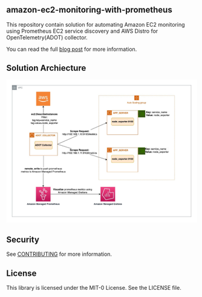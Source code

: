 ## amazon-ec2-monitoring-with-prometheus

This repository contain solution for automating Amazon EC2 monitoring using Prometheus EC2 service discovery and AWS Distro for OpenTelemetry(ADOT) collector.

You can read the full [blog post](link) for more information.

## Solution Archiecture
![Solution Architecture](/resources/ec2_sd_diagram_archiecture-Simple%20Scrape.jpg)

## Security

See [CONTRIBUTING](CONTRIBUTING.md#security-issue-notifications) for more information.

## License

This library is licensed under the MIT-0 License. See the LICENSE file.

